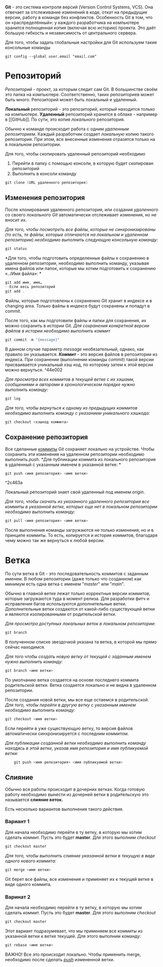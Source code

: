 
**Git** - это система контроля версий (Version Control Systems, VCS). Она отвечает за отслеживание изменений в коде, откат на предыдущие версии, работу в команде без конфликтов.
Особенность Git в том, что он «распределённый»: у каждого разработчика на компьютере хранится полноценная копия (включая всю историю) проекта. Это даёт большую гибкость и независимость от центрального сервера.


Для того, чтобы задать глобальные настройки для Git используем такие консольные команды
```
git config --global user.email "email.com"
```

# Репозиторий

*Репозиторий* - проект, за которым следит сам Git. В большинстве своём это папка на компьютере. Соответственно, таких репозиториев может быть много.
Репозиторий может быть локальный и удаленный. 

**Локальный** репозиторий - это репозиторий, который находится только на компьютере. **Удаленный** репозиторий хранится в облаке - например в [[GitHub]]. По сути, это копия *локального* репозитория. 

Обычно к команде происходит работа с одним *удаленным репозиторием*. Каждый разработчик создает *локальную* копию такого репозитория. При этом, все внесенные изменения отразятся только на в локальном репозитории.

Для того, чтобы скопировать удаленный репозиторий необходимо 
 1. Перейти в папку с помощью консоли, в которую будет скопирован репозиторий 
 2. Выполнить в консоли команду
```powershell
git clone (URL удаленного репозитория)
```

## Изменения репозитория

После клонирования удаленного репозитория, или создания *удаленного* со своего *локального* *Git* автоматически отслеживает изменения, но не вносит их.

*Для того, чтобы посмотреть все файлы, которые не синхронизированы (то есть, те файлы, которые отличаются на локальном и удаленном репозитории) необходимо выполнить следующую консольную команду:*
```powershell
git status
```


*Для того, чтобы подготовить определенные файлы к сохранению в удаленном репозитории, необходимо выполнить команду, указывая имена файлов или папок, которые мы хотим подготовить к сохранению «../Имя файла»: *
```Powershell
git add имя, имя…
--Если весь репозиторий 
git add .
```


Файлы, которые подготовлены к сохранению Git хранит в индексе и в changing area. Только файлы в индексе будут сохранены и попадут в commit.

После того, как мы подготовили файлы и папки для сохранения, их можно сохранить в истории Git. 
*Для сохранения конкретной версии файлов в истории необходимо выполнить коммит*
```powershell
git commit -m "{message}"
```
В данном случае параметр *message* необязательный, однако, как правило он указывается.
***Коммит*** - это версия файлов в репозитории из индекса. При сохранении (выполнении команды *commit*) такой версии присваивается уникальный хэш код, по которому затем к этой версии можно вернуться.  ^44e002

*Для просмотра всех коммитов в текущей ветке с их хэшами, сообщениями и авторами в хронологическом порядке нужно выполнить команду:*
```powershell
git log
```

*Для того, чтобы вернуться к одному из предыдущих коммитов необходимо выполнить команду с указанием уникального хэшкода:*
```powershell
git checkout <хэшкод коммита>
```

## Сохранение репозитория

Все сделанные [коммиты](#^44e002) Git сохраняет локально на устройстве. Чтобы сохранить эти изменения на удаленном репозитории необходимо выполнить *push*.
*Для публикации коммита из локального репозитория в удаленный с указанным именем в указанной ветке: *
```powershell
git push <имя репозитория> <имя ветки>
```

^2c463a

Локальный репозиторий знает свой удаленный под именем *origin*.

*Для того, чтобы скачать из указанного удаленного репозитория все коммиты в указанной ветке, которых еще нет в локальном репозитории необходимо выполнить команду:*
```powershell
git pull <имя репозитория> <имя ветки>
```
После выполнения команды загружаются не только изменения, но и в принципе коммиты. То есть, копируется и история коммитов, благодаря чему можно так же вернуться к любой версии.

# Ветка

По сути ветка в Git - это последовательность коммитов с заданным именем. В любом репозитории (даже только что созданном) как минимум есть одна ветка с именем "*master*" или "*main*". 

Обычно в главной ветке лежат только корректные версии коммитов, которые загружаются туда в момент релиза. Для разработки фитч и исправления багов используются дополнительные ветки.
Дополнительные ветки создаются от какой-либо существующей ветки и являются изолированными от родительской ветки.

*Для просмотра доступных локальных веток в локальном репозитории:*
```powershell
git branch
```
В полученном списке звездочкой указана та ветка, в которой мы прямо сейчас находимся.

*Для того чтобы создать новую ветку от текущей с заданным именем нужно выполнить команду:*
```powershell
git branch <имя ветки>
```
По умолчанию ветка создается на основе последнего коммита родительской ветки. Ветка создается локально и не видна в удаленном репозитории.

После создания новой ветки, мы все еще остаемся в родительской. 
*Для того, чтобы перейти в другую ветку с указанным именем необходимо выполнить команду:*
```powershell
git checkout <имя ветки>
```
Если перейти в уже существующую ветку, то версия файлов автоматически синхронизируется с последним коммитом.

*Для публикации созданной ветки необходимо выполнить команду находясь в этой ветке, указав имя репозитория и имя публикуемой ветки:*
```powershell
	git push <имя репозитория> <имя публикуемой ветки>
```

## Слияние

Обычно вся работы происходит в дочерних ветках. Когда готовую работу необходимо вынести из дочерней ветки в родительскую это называется **слияние веток.**

Есть несколько вариантов выполнения такого действия.

### Вариант 1

Для начала необходимо перейти в ту ветку, в которую мы хотим сделать коммит. Пусть это будет **master**. Для этого выполним *checkout*
```powershell
git checkout master
```

*Для того, чтобы выполнить слияние указанной ветки в текущую в виде одного нового коммита:*
```powershell
git merge <имя ветки>
```
Git берет все файлы, все изменения и применяет их к текущей ветке в виде одного коммита.

### Варинат 2

Для начала необходимо перейти в ту ветку, в которую мы хотим сделать коммит. Пусть это будет **master**. Для этого выполним *checkout*
```powershell
git checkout master
```

Этот вариант подразумевает, что мы применяем все коммиты из указанной ветки к ветке текущей. Для этого выполним команду:
```powershell
git rebase <имя ветки>
```


ВАЖНО! Все это происходит локально. Чтобы применить merge, необходимо после сделать  *[push](#^2c463a)* измененной ветки.
